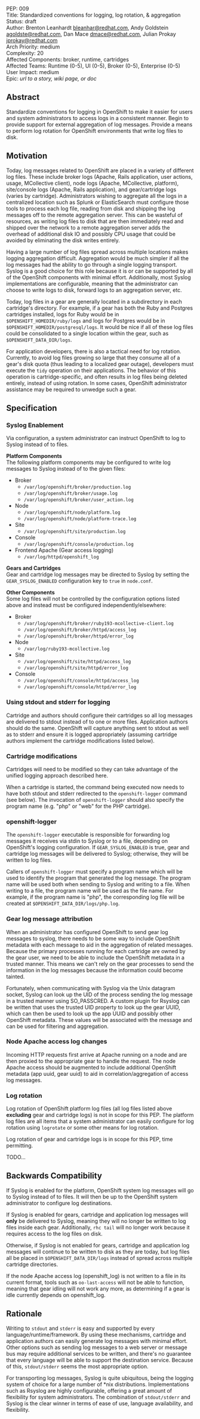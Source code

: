 PEP: 009  
Title: Standardized conventions for logging, log rotation, & aggregation
Status: draft  
Author: Brenton Leanhardt <bleanhar@redhat.com>, Andy Goldstein <agoldste@redhat.com>, Dan Mace <dmace@redhat.com>, Julian Prokay <jprokay@redhat.com>  
Arch Priority: medium  
Complexity: 20  
Affected Components: broker, runtime, cartridges   
Affected Teams: Runtime (0-5), UI (0-5), Broker (0-5), Enterprise (0-5)  
User Impact: medium  
Epic: *url to a story, wiki page, or doc*  

Abstract
--------
Standardize conventions for logging in OpenShift to make it easier for users and system administrators to access logs in a consistent manner. Begin to provide support for external aggregation of log messages. Provide a means to perform log rotation for OpenShift environments that write log files to disk.

Motivation
----------
Today, log messages related to OpenShift are placed in a variety of different log files. These include broker logs (Apache, Rails application, user actions, usage, MCollective client), node logs (Apache, MCollective, platform), site/console logs (Apache, Rails application), and gear/cartridge logs (varies by cartridge). Administrators wishing to aggregate all the logs in a centralized location such as Splunk or ElasticSearch must configure those tools to process each log file, reading from disk and shipping the log messages off to the remote aggregation server. This can be wasteful of resources, as writing log files to disk that are then immediately read and shipped over the network to a remote aggregation server adds the overhead of additional disk IO and possibly CPU usage that could be avoided by eliminating the disk writes entirely.

Having a large number of log files spread across multiple locations makes logging aggregation difficult. Aggregation would be much simpler if all the log messages had the ability to go through a single logging transport. Syslog is a good choice for this role because it is or can be supported by all of the OpenShift components with minimal effort. Additionally, most Syslog implementations are configurable, meaning that the administrator can choose to write logs to disk, forward logs to an aggregation server, etc.

Today, log files in a gear are generally located in a subdirectory in each cartridge's directory. For example, if a gear has both the Ruby and Postgres cartridges installed, logs for Ruby would be in `$OPENSHIFT_HOMEDIR/ruby/logs` and logs for Postgres would be in `$OPENSHIFT_HOMEDIR/postgresql/logs`. It would be nice if all of these log files could be consolidated to a single location within the gear, such as `$OPENSHIFT_DATA_DIR/logs`.

For application developers, there is also a tactical need for log rotation. Currently, to avoid log files growing so large that they consume all of a gear's disk quota (thus leading to a localized gear outage), developers must execute the `tidy` operation on their applications. The behavior of this operation is cartridge-specific, and often results in log files being deleted entirely, instead of using rotation. In some cases, OpenShift administrator assistance may be required to unwedge such a gear.


Specification
-------------
### Syslog Enablement
Via configuration, a system administrator can instruct OpenShift to log to Syslog instead of to files.

**Platform Components**  
The following platform components may be configured to write log messages to Syslog instead of to the given files:

- Broker
	- `/var/log/openshift/broker/production.log`
	- `/var/log/openshift/broker/usage.log`
	- `/var/log/openshift/broker/user_action.log`
- Node
	- `/var/log/openshift/node/platform.log`
	- `/var/log/openshift/node/platform-trace.log`
- Site
	- `/var/log/openshift/site/production.log`
- Console
	- `/var/log/openshift/console/production.log`
- Frontend Apache (Gear access logging)
  - `/var/log/httpd/openshift_log`

**Gears and Cartridges**  
Gear and cartridge log messages may be directed to Syslog by setting the `GEAR_SYSLOG_ENABLED` configuration key to `true` in `node.conf`.

**Other Components**  
Some log files will not be controlled by the configuration options listed above and instead must be configured independently/elsewhere:

- Broker
	- `/var/log/openshift/broker/ruby193-mcollective-client.log`
	- `/var/log/openshift/broker/httpd/access_log`
	- `/var/log/openshift/broker/httpd/error_log`
- Node
	- `/var/log/ruby193-mcollective.log`
- Site
	- `/var/log/openshift/site/httpd/access_log`
	- `/var/log/openshift/site/httpd/error_log`
- Console
	- `/var/log/openshift/console/httpd/access_log`
	- `/var/log/openshift/console/httpd/error_log`


### Using stdout and stderr for logging
Cartridge and authors should configure their cartridges so all log messages are delivered to stdout instead of to one or more files. Application authors should do the same. OpenShift will capture anything sent to stdout as well as to stderr and ensure it is logged appropriately (assuming cartridge authors implement the cartridge modifications listed below).


### Cartridge modifications
Cartridges will need to be modified so they can take advantage of the unified 
logging approach described here.

When a cartridge is started, the command being executed now needs to have both stdout and stderr redirected to the `openshift-logger` command (see below). The invocation of `openshift-logger` should also specify the program name (e.g. "php" or "web" for the PHP cartridge).


### openshift-logger
The `openshift-logger` executable is responsible for forwarding log messages it receives via stdin to Syslog or to a file, depending on OpenShift's logging configuration. If `GEAR_SYSLOG_ENABLED` is true, gear and cartridge log messages will be delivered to Syslog; otherwise, they will be written to log files.

Callers of `openshift-logger` must specify a program name which will be used to identify the program that generated the log message. The program name will be used both when sending to Syslog and writing to a file. When writing to a file, the program name will be used as the file name. For example, if the program name is "php", the corresponding log file will be created at `$OPENSHIFT_DATA_DIR/logs/php.log`.


### Gear log message attribution
When an administrator has configured OpenShift to send gear log messages to syslog, there needs to be some way to include OpenShift metadata with each message to aid in  the aggregation of related messages. Because the primary processes running for each cartridge are owned by the gear user, we need to be able to include the OpenShift metadata in a trusted manner. This means we can't rely on the gear processes to send the information in the log messages because the information could become tainted.

Fortunately, when communicating with Syslog via the Unix datagram socket, Syslog can look up the UID of the process sending the log message in a trusted manner using SO_PASSCRED. A custom plugin for Rsyslog can be written that uses the trusted UID property to look up the gear UUID, which can then be used to look up the app UUID and possibly other OpenShift metadata. These values will be associated with the message and can be used for filtering and aggregation.


### Node Apache access log changes
Incoming HTTP requests first arrive at Apache running on a node and are then proxied to the appropriate gear to handle the request. The node Apache access should be augmented to include additional OpenShift metadata (app uuid, gear uuid) to aid in correlation/aggregation of access log messages.


### Log rotation
Log rotation of OpenShift platform log files (all log files listed above **excluding** gear and cartridge logs) is not in scope for this PEP. The platform log files are all items that a system administrator can easily configure for log rotation using `logrotate` or some other means for log rotation.

Log rotation of gear and cartridge logs is in scope for this PEP, time permitting.

TODO...

Backwards Compatibility
-----------------------
If Syslog is enabled for the platform, OpenShift system log messages will go to Syslog instead of to files. It will then be up to the OpenShift system administrator to configure log destinations.

If Syslog is enabled for gears, cartridge and application log messages will **only** be delivered to Syslog, meaning they will no longer be written to log files inside each gear. Additionally, `rhc tail` will no longer work because it requires access to the log files on disk.

Otherwise, if Syslog is not enabled for gears, cartridge and application log messages will continue to be written to disk as they are today, but log files all be placed in `$OPENSHIFT_DATA_DIR/logs` instead of spread across multiple cartridge directories.

If the node Apache access log (openshift_log) is not written to a file in its current format, tools such as `oo-last-access` will not be able to function, meaning that gear idling will not work any more, as determining if a gear is idle currently depends on openshift_log.


Rationale
---------
Writing to `stdout` and `stderr` is easy and supported by every language/runtime/framework. By using these mechanisms, cartridge and application authors can easily generate log messages with minimal effort. Other options such as sending log messages to a web server or message bus may require additional services to be written, and there's no guarantee that every language will be able to support the destination service. Because of this, `stdout/stderr` seems the most appropriate option.

For transporting log messages, Syslog is quite ubiquitous, being the logging system of choice for a large number of *nix distributions. Implementations such as Rsyslog are highly configurable, offering a great amount of flexibility for system administrators. The combination of `stdout/stderr` and Syslog is the clear winner in terms of ease of use, language availability, and flexibility.
